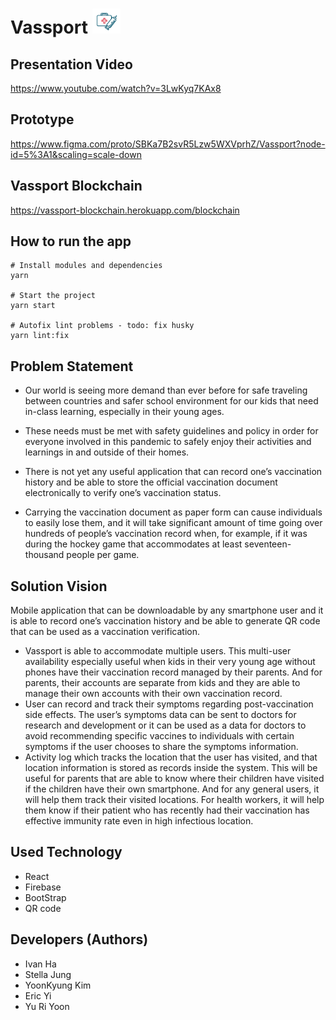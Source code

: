 # Vassport   <a href="url"><img src="https://raw.githubusercontent.com/Vassport/Vassport-Frontend/master/public/favicon.ico" height="40px"/></a>

## Presentation Video
https://www.youtube.com/watch?v=3LwKyq7KAx8

## Prototype
https://www.figma.com/proto/SBKa7B2svR5Lzw5WXVprhZ/Vassport?node-id=5%3A1&scaling=scale-down  

## Vassport Blockchain
https://vassport-blockchain.herokuapp.com/blockchain

## How to run the app

```
# Install modules and dependencies
yarn

# Start the project
yarn start

# Autofix lint problems - todo: fix husky
yarn lint:fix

```

## Problem Statement

- Our world is seeing more demand than ever before for safe traveling between countries and safer school environment for our kids that need in-class learning, especially in their young ages.
- These needs must be met with safety guidelines and policy in order for everyone involved in this pandemic to safely enjoy their activities and learnings in and outside of their homes.

- There is not yet any useful application that can record one’s vaccination history and be able to store the official vaccination document electronically to verify one’s vaccination status.

- Carrying the vaccination document as paper form can cause individuals to easily lose them, and it will take significant amount of time going over hundreds of people’s vaccination record when, for example, if it was during the hockey game that accommodates at least seventeen-thousand people per game.

## Solution Vision

Mobile application that can be downloadable by any smartphone user and it is able to record one’s vaccination history and be able to generate QR code that can be used as a vaccination verification.

- Vassport is able to accommodate multiple users. This multi-user availability especially useful when kids in their very young age without phones have their vaccination record managed by their parents. And for parents, their accounts are separate from kids and they are able to manage their own accounts with their own vaccination record.
- User can record and track their symptoms regarding post-vaccination side effects. The user’s symptoms data can be sent to doctors for research and development or it can be used as a data for doctors to avoid recommending specific vaccines to individuals with certain symptoms if the user chooses to share the symptoms information.
- Activity log which tracks the location that the user has visited, and that location information is stored as records inside the system. This will be useful for parents that are able to know where their children have visited if the children have their own smartphone. And for any general users, it will help them track their visited locations. For health workers, it will help them know if their patient who has recently had their vaccination has effective immunity rate even in high infectious location.

## Used Technology

- React
- Firebase
- BootStrap
- QR code

## Developers (Authors)

- Ivan Ha
- Stella Jung
- YoonKyung Kim
- Eric Yi
- Yu Ri Yoon
